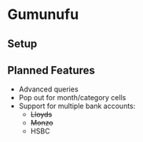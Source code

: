 
# Gumunufu
## Setup

## Planned Features
* Advanced queries
* Pop out for month/category cells
* Support for multiple bank accounts:
	* ~~Lloyds~~
	* ~~Monzo~~
	* HSBC

